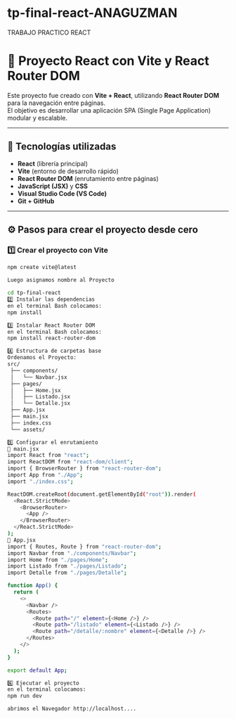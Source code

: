 # tp-final-react-ANAGUZMAN

TRABAJO PRACTICO REACT

# 🧩 Proyecto React con Vite y React Router DOM

Este proyecto fue creado con **Vite + React**, utilizando **React Router DOM** para la navegación entre páginas.  
El objetivo es desarrollar una aplicación SPA (Single Page Application) modular y escalable.

---

## 🚀 Tecnologías utilizadas

- **React** (librería principal)
- **Vite** (entorno de desarrollo rápido)
- **React Router DOM** (enrutamiento entre páginas)
- **JavaScript (JSX)** y **CSS**
- **Visual Studio Code (VS Code)**
- **Git + GitHub**

---

## ⚙️ Pasos para crear el proyecto desde cero

### 1️⃣ Crear el proyecto con Vite

```bash
npm create vite@latest

Luego asignamos nombre al Proyecto

cd tp-final-react
2️⃣ Instalar las dependencias
en el terminal Bash colocamos:
npm install

3️⃣ Instalar React Router DOM
en el terminal Bash colocamos:
npm install react-router-dom

4️⃣ Estructura de carpetas base
Ordenamos el Proyecto:
src/
 ├── components/
 │   └── Navbar.jsx
 ├── pages/
 │   ├── Home.jsx
 │   ├── Listado.jsx
 │   └── Detalle.jsx
 ├── App.jsx
 ├── main.jsx
 ├── index.css
 └── assets/

5️⃣ Configurar el enrutamiento
📄 main.jsx
import React from "react";
import ReactDOM from "react-dom/client";
import { BrowserRouter } from "react-router-dom";
import App from "./App";
import "./index.css";

ReactDOM.createRoot(document.getElementById("root")).render(
  <React.StrictMode>
    <BrowserRouter>
      <App />
    </BrowserRouter>
  </React.StrictMode>
);
📄 App.jsx
import { Routes, Route } from "react-router-dom";
import Navbar from "./components/Navbar";
import Home from "./pages/Home";
import Listado from "./pages/Listado";
import Detalle from "./pages/Detalle";

function App() {
  return (
    <>
      <Navbar />
      <Routes>
        <Route path="/" element={<Home />} />
        <Route path="/listado" element={<Listado />} />
        <Route path="/detalle/:nombre" element={<Detalle />} />
      </Routes>
    </>
  );
}

export default App;

6️⃣ Ejecutar el proyecto
en el terminal colocamos:
npm run dev

abrimos el Navegador http://localhost....
```
